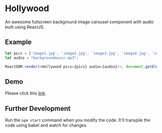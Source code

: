 # Hollywood

An awesome fullscreen background image carousel component with audio built using ReactJS.


## Example

```javascript
let pics = ['image1.jpg', 'image2.jpg', 'image3.jpg', 'image4.jpg', 'image5.jpg'];
let audio = "backgroundmusic.mp3";

ReactDOM.render(<Hollywood pics={pics} audio={audio}/>, document.getElementById('container'));
```

## Demo

Please click this [link](http://prideparrot.com/demos/hollywood/index.html).

## Further Development

Run the `npm start` command when you modify the code. It'll transpile the code using babel and watch for changes.

